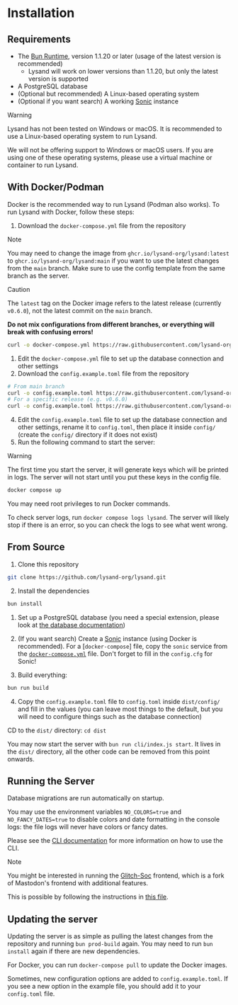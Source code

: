 # Installation

## Requirements

- The [Bun Runtime](https://bun.sh), version 1.1.20 or later (usage of the latest version is recommended)
  - Lysand will work on lower versions than 1.1.20, but only the latest version is supported
- A PostgreSQL database
- (Optional but recommended) A Linux-based operating system
- (Optional if you want search) A working [Sonic](https://github.com/valeriansaliou/sonic) instance

> [!WARNING]
> Lysand has not been tested on Windows or macOS. It is recommended to use a Linux-based operating system to run Lysand.
> 
> We will not be offering support to Windows or macOS users. If you are using one of these operating systems, please use a virtual machine or container to run Lysand.

## With Docker/Podman

Docker is the recommended way to run Lysand (Podman also works). To run Lysand with Docker, follow these steps:

1. Download the `docker-compose.yml` file from the repository

> [!NOTE]
> You may need to change the image from `ghcr.io/lysand-org/lysand:latest` to `ghcr.io/lysand-org/lysand:main` if you want to use the latest changes from the `main` branch. Make sure to use the config template from the same branch as the server.

> [!CAUTION]
> The `latest` tag on the Docker image refers to the latest release (currently `v0.6.0`), not the latest commit on the `main` branch.
>
> **Do not mix configurations from different branches, or everything will break with confusing errors!**

```bash
curl -o docker-compose.yml https://raw.githubusercontent.com/lysand-org/lysand/main/docker-compose.yml
```
1. Edit the `docker-compose.yml` file to set up the database connection and other settings
2. Download the `config.example.toml` file from the repository

```bash
# From main branch
curl -o config.example.toml https://raw.githubusercontent.com/lysand-org/lysand/main/config/config.example.toml
# For a specific release (e.g. v0.6.0)
curl -o config.example.toml https://raw.githubusercontent.com/lysand-org/lysand/v0.6.0/config/config.example.toml
```
4. Edit the `config.example.toml` file to set up the database connection and other settings, rename it to `config.toml`, then place it inside `config/` (create the `config/` directory if it does not exist)
5. Run the following command to start the server:

> [!WARNING]
> The first time you start the server, it will generate keys which will be printed in logs. The server will not start until you put these keys in the config file.

```bash
docker compose up
```

You may need root privileges to run Docker commands.

To check server logs, run `docker compose logs lysand`. The server will likely stop if there is an error, so you can check the logs to see what went wrong.

## From Source

1. Clone this repository

```bash
git clone https://github.com/lysand-org/lysand.git
```

2. Install the dependencies

```bash
bun install
```

1. Set up a PostgreSQL database (you need a special extension, please look at [the database documentation](database.md))

2. (If you want search)
Create a [Sonic](https://github.com/valeriansaliou/sonic) instance (using Docker is recommended). For a [`docker-compose`] file, copy the `sonic` service from the [`docker-compose.yml`](../docker-compose.yml) file. Don't forget to fill in the `config.cfg` for Sonic!

1. Build everything:

```bash
bun run build
```

4. Copy the `config.example.toml` file to `config.toml` inside `dist/config/` and fill in the values (you can leave most things to the default, but you will need to configure things such as the database connection)

CD to the `dist/` directory: `cd dist`

You may now start the server with `bun run cli/index.js start`. It lives in the `dist/` directory, all the other code can be removed from this point onwards.

## Running the Server

Database migrations are run automatically on startup.

You may use the environment variables `NO_COLORS=true` and `NO_FANCY_DATES=true` to disable colors and date formatting in the console logs: the file logs will never have colors or fancy dates.

Please see the [CLI documentation](cli.md) for more information on how to use the CLI.

> [!NOTE]
> You might be interested in running the [Glitch-Soc](glitch-soc.md) frontend, which is a fork of Mastodon's frontend with additional features.
>
> This is possible by following the instructions in [this file](glitch-soc.md).

## Updating the server

Updating the server is as simple as pulling the latest changes from the repository and running `bun prod-build` again. You may need to run `bun install` again if there are new dependencies.

For Docker, you can run `docker-compose pull` to update the Docker images.

Sometimes, new configuration options are added to `config.example.toml`. If you see a new option in the example file, you should add it to your `config.toml` file.
